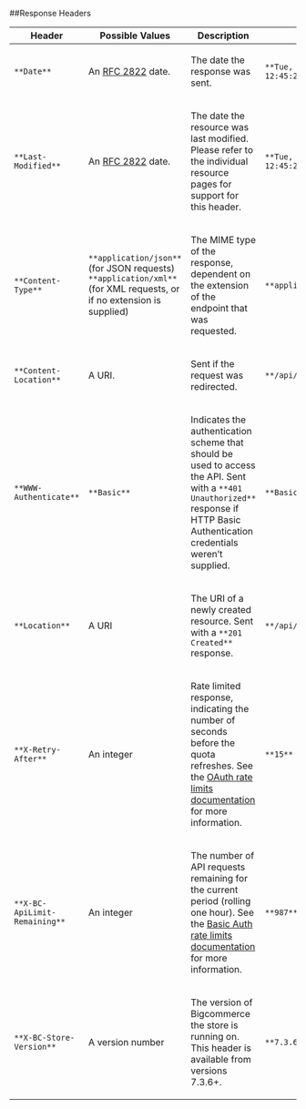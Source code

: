 ##Response Headers

<table class="bui-table">

<thead>

<tr>

<th class="headers-name">Header</th>

<th class="headers-values">Possible Values</th>

<th class="headers-description">Description</th>

<th class="headers-example">Example</th>

</tr>

</thead>

<tbody>

<tr>

<td>

`**Date**`

</td>

<td>

An [RFC 2822](http://tools.ietf.org/html/rfc2822#section-3.3) date.

</td>

<td>

The date the response was sent.

</td>

<td>

`**Tue, 15 Nov 2011 12:45:26 GMT**`

</td>

</tr>

<tr>

<td>

`**Last-Modified**`

</td>

<td>

An [RFC 2822](http://tools.ietf.org/html/rfc2822#section-3.3) date.

</td>

<td>

The date the resource was last modified. Please refer to the individual resource pages for support for this header.

</td>

<td>

`**Tue, 15 Nov 2011 12:45:26 GMT**`

</td>

</tr>

<tr>

<td>

`**Content-Type**`

</td>

<td>

`**application/json**` (for JSON requests) `**application/xml**` (for XML requests, or if no extension is supplied)

</td>

<td>

The MIME type of the response, dependent on the extension of the endpoint that was requested.

</td>

<td>

`**application/json**`

</td>

</tr>

<tr>

<td>

`**Content-Location**`

</td>

<td>

A URI.

</td>

<td>

Sent if the request was redirected.

</td>

<td>

`**/api/v2/orders/5.json**`

</td>

</tr>

<tr>

<td>

`**WWW-Authenticate**`

</td>

<td>

`**Basic**`

</td>

<td>

Indicates the authentication scheme that should be used to access the API. Sent with a `**401 Unauthorized**` response if HTTP Basic Authentication credentials weren’t supplied.

</td>

<td>

`**Basic**`

</td>

</tr>

<tr>

<td>

`**Location**`

</td>

<td>

A URI

</td>

<td>

The URI of a newly created resource. Sent with a `**201 Created**` response.

</td>

<td>

`**/api/v2/products/7**`

</td>

</tr>

<tr>

<td>

`**X-Retry-After**`

</td>

<td>

An integer

</td>

<td>

Rate limited response, indicating the number of seconds before the quota refreshes. See the [OAuth rate limits documentation](/api/rate-limits/oauth) for more information.

</td>

<td>

`**15**`

</td>

</tr>

<tr>

<td>

`**X-BC-ApiLimit-Remaining**`

</td>

<td>

An integer

</td>

<td>

The number of API requests remaining for the current period (rolling one hour). See the [Basic Auth rate limits documentation](/api/rate-limits/basic) for more information.

</td>

<td>

`**987**`

</td>

</tr>

<tr>

<td>

`**X-BC-Store-Version**`

</td>

<td>

A version number

</td>

<td>

The version of Bigcommerce the store is running on. This header is available from versions 7.3.6+.

</td>

<td>

`**7.3.6**`

</td>

</tr>

</tbody>

</table>

</div>

</div>
